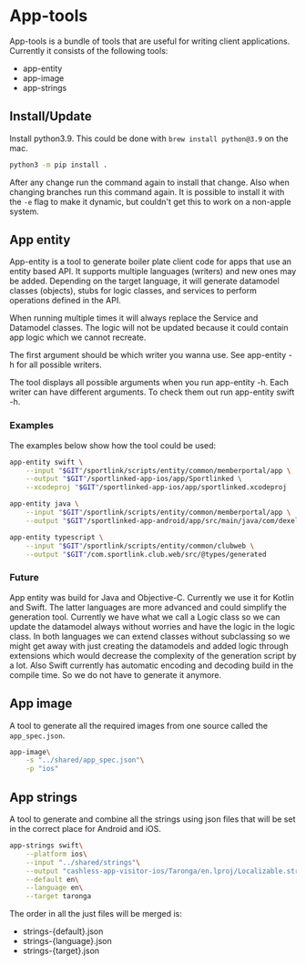 # App-tools
App-tools is a bundle of tools that are useful for writing client applications. Currently it consists of the following tools:
- app-entity
- app-image
- app-strings

## Install/Update
Install python3.9. This could be done with `brew install python@3.9` on the mac.

```bash
python3 -m pip install .
```
After any change run the command again to install that change. Also when changing branches run this command again. It is possible to install it with the `-e` flag to make it dynamic, but couldn't get this to work on a non-apple system.

## App entity
App-entity is a tool to generate boiler plate client code for apps that use an entity based API. It supports multiple languages (writers) and new ones may be added. Depending on the target language, it will generate datamodel classes (objects), stubs for logic classes, and services to perform operations defined in the API.

When running multiple times it will always replace the Service and Datamodel classes. The logic will not be updated because it could contain app logic which we cannot recreate.

The first argument should be which writer you wanna use. See app-entity -h for
all possible writers.

The tool displays all possible arguments when you run app-entity -h. Each
writer can have different arguments. To check them out run app-entity swift -h.

### Examples
The examples below show how the tool could be used:

```bash 
app-entity swift \
    --input "$GIT"/sportlink/scripts/entity/common/memberportal/app \
    --output "$GIT"/sportlinked-app-ios/app/Sportlinked \
    --xcodeproj "$GIT"/sportlinked-app-ios/app/sportlinked.xcodeproj
 ```

```bash 
app-entity java \
    --input "$GIT"/sportlink/scripts/entity/common/memberportal/app \
    --output "$GIT"/sportlinked-app-android/app/src/main/java/com/dexels/sportlinked
```

```bash 
app-entity typescript \
    --input "$GIT"/sportlink/scripts/entity/common/clubweb \
    --output "$GIT"/com.sportlink.club.web/src/@types/generated
```

### Future
App entity was build for Java and Objective-C. Currently we use it for Kotlin and Swift. The latter languages are more advanced and could simplify the generation tool. Currently we have what we call a Logic class so we can update the datamodel always without worries and have the logic in the logic class. 
In both languages we can extend classes without subclassing so we might get away with just creating the datamodels and added logic through extensions which would decrease the complexity of the generation script by a lot.
Also Swift currently has automatic encoding and decoding build in the compile time. So we do not have to generate it anymore.

## App image
A tool to generate all the required images from one source called the `app_spec.json`.

```bash
app-image\
	-s "../shared/app_spec.json"\
	-p "ios"
```

## App strings
A tool to generate and combine all the strings using json files that will be set in the correct place for Android and iOS.

```bash
app-strings swift\
	--platform ios\
	--input "../shared/strings"\
	--output "cashless-app-visitor-ios/Taronga/en.lproj/Localizable.strings"\
	--default en\
	--language en\
	--target taronga
```

The order in all the just files will be merged is:
- strings-{default}.json
- strings-{language}.json
- strings-{target}.json
